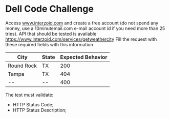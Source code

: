 # Dell Code Challenge

Access www.interzoid.com and create a free account (do not spend any money, use a 10minutemail.com e-mail account id if you need more than 25 tries).
API that should be tested is available https://www.interzoid.com/services/getweathercity
Fill the request with these required fields with this information

| City  | State | Expected Behavior |
| ------------- | ------------- | ----------------- |
| Round Rock  | TX  | 200               |
| Tampa  | TX  | 404               |
| -- | -- | 400 | 

The test must validate:
- HTTP Status Code;
- HTTP Status Description;



